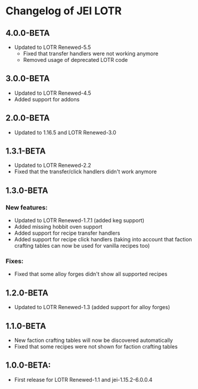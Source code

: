 # Changelog of JEI LOTR

## 4.0.0-BETA
* Updated to LOTR Renewed-5.5
    * Fixed that transfer handlers were not working anymore
    * Removed usage of deprecated LOTR code

## 3.0.0-BETA
* Updated to LOTR Renewed-4.5
* Added support for addons

## 2.0.0-BETA
* Updated to 1.16.5 and LOTR Renewed-3.0

## 1.3.1-BETA
* Updated to LOTR Renewed-2.2
* Fixed that the transfer/click handlers didn't work anymore

## 1.3.0-BETA
### New features:
* Updated to LOTR Renewed-1.7.1 (added keg support)
* Added missing hobbit oven support
* Added support for recipe transfer handlers
* Added support for recipe click handlers (taking into account that faction crafting tables can now be used for vanilla recipes too)

### Fixes:
* Fixed that some alloy forges didn't show all supported recipes

## 1.2.0-BETA
* Updated to LOTR Renewed-1.3 (added support for alloy forges)

## 1.1.0-BETA
* New faction crafting tables will now be discovered automatically
* Fixed that some recipes were not shown for faction crafting tables

## 1.0.0-BETA:
* First release for LOTR Renewed-1.1 and jei-1.15.2-6.0.0.4